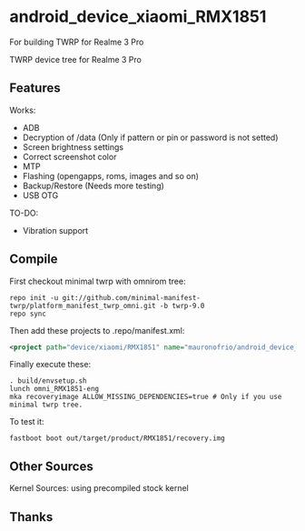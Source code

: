 # android_device_xiaomi_RMX1851
For building TWRP for Realme 3 Pro

TWRP device tree for Realme 3 Pro

## Features

Works:

- ADB
- Decryption of /data (Only if pattern or pin or password is not setted)
- Screen brightness settings
- Correct screenshot color
- MTP
- Flashing (opengapps, roms, images and so on)
- Backup/Restore (Needs more testing)
- USB OTG


TO-DO:

- Vibration support

## Compile

First checkout minimal twrp with omnirom tree:

```
repo init -u git://github.com/minimal-manifest-twrp/platform_manifest_twrp_omni.git -b twrp-9.0
repo sync
```

Then add these projects to .repo/manifest.xml:

```xml
<project path="device/xiaomi/RMX1851" name="mauronofrio/android_device_realme_RMX1851" remote="github" revision="android-9.0" />
```

Finally execute these:

```
. build/envsetup.sh
lunch omni_RMX1851-eng
mka recoveryimage ALLOW_MISSING_DEPENDENCIES=true # Only if you use minimal twrp tree.
```

To test it:

```
fastboot boot out/target/product/RMX1851/recovery.img
```

## Other Sources

Kernel Sources: using precompiled stock kernel

## Thanks


